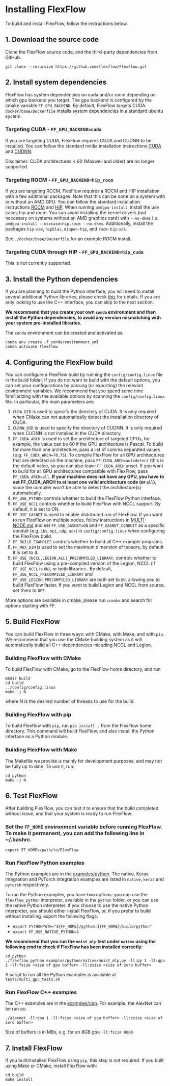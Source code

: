 # Installing FlexFlow
To build and install FlexFlow, follow the instructions below.

## 1. Download the source code
Clone the FlexFlow source code, and the third-party dependencies from GitHub.
```
git clone --recursive https://github.com/flexflow/FlexFlow.git
```

## 2. Install system dependencies
FlexFlow has system dependencies on cuda and/or rocm depending on which gpu backend you target. The gpu backend is configured by the cmake variable `FF_GPU_BACKEND`. By default, FlexFlow targets CUDA. `docker/base/Dockerfile` installs system dependencies in a standard ubuntu system.

### Targeting CUDA - `FF_GPU_BACKEND=cuda`
If you are targeting CUDA, FlexFlow requires CUDA and CUDNN to be installed. You can follow the standard nvidia installation instructions [CUDA](https://docs.nvidia.com/cuda/cuda-installation-guide-linux/index.html) and [CUDNN](https://docs.nvidia.com/deeplearning/cudnn/install-guide/index.html).

Disclaimer: CUDA architectures < 60 (Maxwell and older) are no longer supported.

### Targeting ROCM - `FF_GPU_BACKEND=hip_rocm`
If you are targeting ROCM, FlexFlow requires a ROCM and HIP installation with a few additional packages. Note that this can be done on a system with or without an AMD GPU. You can follow the standard installation instructions [ROCM](https://docs.amd.com/bundle/ROCm-Installation-Guide-v5.3/page/Introduction_to_ROCm_Installation_Guide_for_Linux.html) and [HIP](https://docs.amd.com/bundle/HIP-Installation-Guide-v5.3/page/Introduction_to_HIP_Installation_Guide.html). When running `amdgpu-install`, install the use cases hip and rocm. You can avoid installing the kernel drivers (not necessary on systems without an AMD graphics card) with `--no-dkms` I.e. `amdgpu-install --usecase=hip,rocm --no-dkms`. Additionally, install the packages `hip-dev`, `hipblas`, `miopen-hip`, and `rocm-hip-sdk`.

See `./docker/base/Dockerfile` for an example ROCM install.

### Targeting CUDA through HIP - `FF_GPU_BACKEND=hip_cuda`
This is not currently supported.

## 3. Install the Python dependencies
If you are planning to build the Python interface, you will need to install several additional Python libraries, please check [this](https://github.com/flexflow/FlexFlow/blob/master/requirements.txt) for details. If you are only looking to use the C++ interface, you can skip to the next section.

**We recommend that you create your own `conda` environment and then install the Python dependencies, to avoid any version mismatching with your system pre-installed libraries.** 

The `conda` environment can be created and activated as:
```
conda env create -f conda/environment.yml
conda activate flexflow
```

## 4. Configuring the FlexFlow build
You can configure a FlexFlow build by running the `config/config.linux` file in the build folder. If you do not want to build with the default options, you can set your configurations by passing (or exporting) the relevant environment variables. We recommend that you spend some time familiarizing with the available options by scanning the `config/config.linux` file. In particular, the main parameters are:

1. `CUDA_DIR` is used to specify the directory of CUDA. It is only required when CMake can not automatically detect the installation directory of CUDA.
2. `CUDNN_DIR` is used to specify the directory of CUDNN. It is only required when CUDNN is not installed in the CUDA directory.
3. `FF_CUDA_ARCH` is used to set the architecture of targeted GPUs, for example, the value can be 60 if the GPU architecture is Pascal. To build for more than one architecture, pass a list of comma separated values (e.g. `FF_CUDA_ARCH=70,75`). To compile FlexFlow for all GPU architectures that are detected on the machine, pass `FF_CUDA_ARCH=autodetect` (this is the default value, so you can also leave `FF_CUDA_ARCH` unset. If you want to build for all GPU architectures compatible with FlexFlow, pass `FF_CUDA_ARCH=all`. **If your machine does not have any GPU, you have to set FF_CUDA_ARCH to at least one valid architecture code (or `all`)**, since the compiler won't be able to detect the architecture(s) automatically.
4. `FF_USE_PYTHON` controls whether to build the FlexFlow Python interface.
5. `FF_USE_NCCL` controls whether to build FlexFlow with NCCL support. By default, it is set to ON.
6. `FF_USE_GASNET` is used to enable distributed run of FlexFlow. If you want to run FlexFlow on multiple nodes, follow instructions in [MULTI-NODE.md](MULTI-NODE.md) and set `FF_USE_GASNET=ON` and `FF_GASNET_CONDUIT` as a specific conduit (e.g. `ibv`, `mpi`, `udp`, `ucx`) in `config/config.linux` when configuring the FlexFlow build.
7. `FF_BUILD_EXAMPLES` controls whether to build all C++ example programs.
8. `FF_MAX_DIM` is used to set the maximum dimension of tensors, by default it is set to 4. 
9. `FF_USE_{NCCL,LEGION,ALL}_PRECOMPILED_LIBRARY`, controls whether to build FlexFlow using a pre-compiled version of the Legion, NCCL (if `FF_USE_NCCL` is `ON`), or both libraries . By default, `FF_USE_NCCL_PRECOMPILED_LIBRARY` and `FF_USE_LEGION_PRECOMPILED_LIBRARY` are both set to `ON`, allowing you to build FlexFlow faster. If you want to build Legion and NCCL from source, set them to `OFF`.

More options are available in cmake, please run `ccmake` and search for options starting with FF. 

## 5. Build FlexFlow
You can build FlexFlow in three ways: with CMake, with Make, and with `pip`. We recommend that you use the CMake building system as it will automatically build all C++ dependencies inlcuding NCCL and Legion. 

### Building FlexFlow with CMake
To build FlexFlow with CMake, go to the FlexFlow home directory, and run
```
mkdir build
cd build
../config/config.linux
make -j N
```
where N is the desired number of threads to use for the build.

### Building FlexFlow with pip
To build Flexflow with `pip`, run `pip install .` from the FlexFlow home directory. This command will build FlexFlow, and also install the Python interface as a Python module.

### Building FlexFlow with Make
The Makefile we provide is mainly for development purposes, and may not be fully up to date. To use it, run:
```
cd python
make -j N
```

## 6. Test FlexFlow
After building FlexFlow, you can test it to ensure that the build completed without issue, and that your system is ready to run FlexFlow.

### Set the `FF_HOME` environment variable before running FlexFlow. To make it permanent, you can add the following line in ~/.bashrc.
```
export FF_HOME=/path/to/FlexFlow
```

### Run FlexFlow Python examples
The Python examples are in the [examples/python](https://github.com/flexflow/FlexFlow/tree/master/examples/python). The native, Keras integration and PyTorch integration examples are listed in `native`, `keras` and `pytorch` respectively.

To run the Python examples, you have two options: you can use the `flexflow_python` interpreter, available in the `python` folder, or you can use the native Python interpreter. If you choose to use the native Python interpreter, you should either install FlexFlow, or, if you prefer to build without installing, export the following flags:

* `export PYTHONPATH="${FF_HOME}/python:${FF_HOME}/build/python"`
* `export FF_USE_NATIVE_PYTHON=1`

**We recommend that you run the `mnist_mlp` test under `native` using the following cmd to check if FlexFlow has been installed correctly:**

```
cd python
./flexflow_python examples/python/native/mnist_mlp.py -ll:py 1 -ll:gpu 1 -ll:fsize <size of gpu buffer> -ll:zsize <size of zero buffer>
```
A script to run all the Python examples is available at `tests/multi_gpu_tests.sh`

### Run FlexFlow C++ examples

The C++ examples are in the [examples/cpp](https://github.com/flexflow/FlexFlow/tree/master/examples/cpp). 
For example, the AlexNet can be run as:
```
./alexnet -ll:gpu 1 -ll:fsize <size of gpu buffer> -ll:zsize <size of zero buffer>
``` 

Size of buffers is in MBs, e.g. for an 8GB gpu `-ll:fsize 8000`

## 7. Install FlexFlow
If you built/installed FlexFlow using `pip`, this step is not required. If you built using Make or CMake, install FlexFlow with:
```
cd build
make install
```
